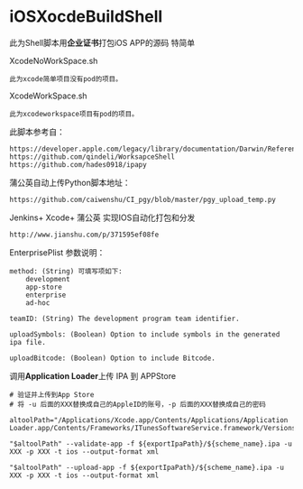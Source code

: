 # iOSXocdeBuildShell

此为Shell脚本用**企业证书**打包iOS APP的源码 特简单

XcodeNoWorkSpace.sh 

	此为xcode简单项目没有pod的项目。

XcodeWorkSpace.sh

	此为xcodeworkspace项目有pod的项目。

此脚本参考自： 
	
	https://developer.apple.com/legacy/library/documentation/Darwin/Reference/ManPages/man1/xcodebuild.1.html
	https://github.com/qindeli/WorksapceShell 
	https://github.com/hades0918/ipapy

蒲公英自动上传Python脚本地址：

	https://github.com/caiwenshu/CI_pgy/blob/master/pgy_upload_temp.py
	
Jenkins+ Xcode+ 蒲公英 实现IOS自动化打包和分发

	http://www.jianshu.com/p/371595ef08fe
	
	

EnterprisePlist 参数说明：

	method: (String) 可填写项如下:
		development
		app-store
		enterprise
		ad-hoc
	
	teamID: (String) The development program team identifier.
	
	uploadSymbols: (Boolean) Option to include symbols in the generated ipa file.
	
	uploadBitcode: (Boolean) Option to include Bitcode.


调用**Application Loader**上传 IPA 到 APPStore


	# 验证并上传到App Store
	# 将 -u 后面的XXX替换成自己的AppleID的账号，-p 后面的XXX替换成自己的密码
	
	altoolPath="/Applications/Xcode.app/Contents/Applications/Application Loader.app/Contents/Frameworks/ITunesSoftwareService.framework/Versions/A/Support/altool"
	
	"$altoolPath" --validate-app -f ${exportIpaPath}/${scheme_name}.ipa -u XXX -p XXX -t ios --output-format xml
	
	"$altoolPath" --upload-app -f ${exportIpaPath}/${scheme_name}.ipa -u  XXX -p XXX -t ios --output-format xml
